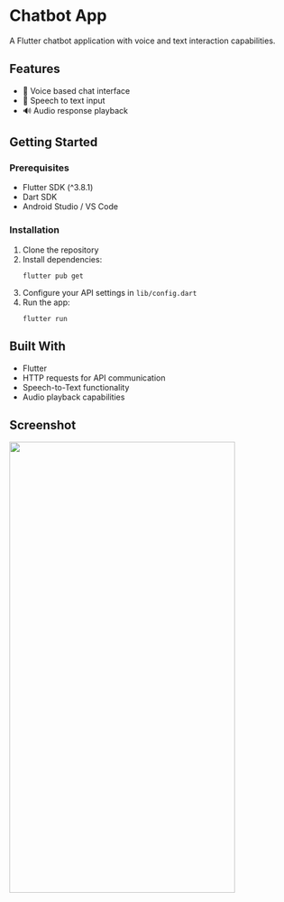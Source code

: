 # Chatbot App

A Flutter chatbot application with voice and text interaction capabilities.

## Features

- 💬 Voice based chat interface
- 🎤 Speech to text input
- 🔊 Audio response playback

## Getting Started

### Prerequisites

- Flutter SDK (^3.8.1)
- Dart SDK
- Android Studio / VS Code

### Installation

1. Clone the repository
2. Install dependencies:
   ```
   flutter pub get
   ```
3. Configure your API settings in `lib/config.dart`
4. Run the app:
   ```
   flutter run
   ```

## Built With

- Flutter
- HTTP requests for API communication
- Speech-to-Text functionality
- Audio playback capabilities

## Screenshot
<img height="800" width="400" src=https://github.com/user-attachments/assets/cfad5391-b43e-4826-8ad3-3a93d2d9da52 />
